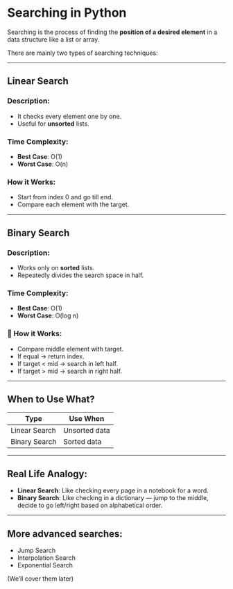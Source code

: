 #  Searching in Python

Searching is the process of finding the **position of a desired element** in a data structure like a list or array.

There are mainly two types of searching techniques:

---

##  Linear Search

### Description:
- It checks every element one by one.
- Useful for **unsorted** lists.

### Time Complexity:
- **Best Case**: O(1)
- **Worst Case**: O(n)

### How it Works:
- Start from index 0 and go till end.
- Compare each element with the target.

---

##  Binary Search

### Description:
- Works only on **sorted** lists.
- Repeatedly divides the search space in half.

### Time Complexity:
- **Best Case**: O(1)
- **Worst Case**: O(log n)

### 🔧 How it Works:
- Compare middle element with target.
- If equal → return index.
- If target < mid → search in left half.
- If target > mid → search in right half.

---

## When to Use What?

| Type           | Use When            |
|----------------|---------------------|
| Linear Search  | Unsorted data       |
| Binary Search  | Sorted data         |

---

## Real Life Analogy:

- **Linear Search**: Like checking every page in a notebook for a word.
- **Binary Search**: Like checking in a dictionary — jump to the middle, decide to go left/right based on alphabetical order.

---

## More advanced searches:
- Jump Search
- Interpolation Search
- Exponential Search

(We’ll cover them later)
